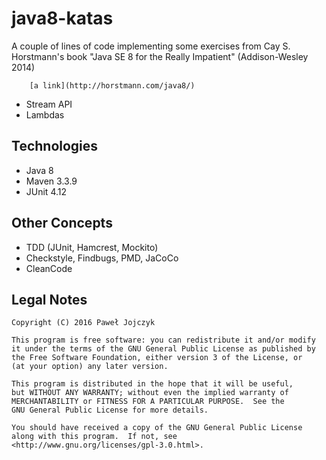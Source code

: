 java8-katas
===========

 A couple of lines of code implementing some exercises from Cay S. Horstmann's book
  "Java SE 8 for the Really Impatient" (Addison-Wesley 2014) 

        [a link](http://horstmann.com/java8/)

 * Stream API
 * Lambdas
 
Technologies
------------
 * Java 8
 * Maven 3.3.9
 * JUnit 4.12

Other Concepts
--------------
 * TDD (JUnit, Hamcrest, Mockito)
 * Checkstyle, Findbugs, PMD, JaCoCo
 * CleanCode

Legal Notes
-----------
	Copyright (C) 2016 Paweł Jojczyk

	This program is free software: you can redistribute it and/or modify
	it under the terms of the GNU General Public License as published by
	the Free Software Foundation, either version 3 of the License, or
	(at your option) any later version.

	This program is distributed in the hope that it will be useful,
	but WITHOUT ANY WARRANTY; without even the implied warranty of
	MERCHANTABILITY or FITNESS FOR A PARTICULAR PURPOSE.  See the
	GNU General Public License for more details.

	You should have received a copy of the GNU General Public License
	along with this program.  If not, see <http://www.gnu.org/licenses/gpl-3.0.html>.
